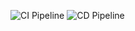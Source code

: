 ![CI Pipeline](https://github.com/JanToi/AzureReactTest/actions/workflows/CI.yml/badge.svg)
![CD Pipeline](https://github.com/JanToi/AzureReactTest/actions/workflows/cd.yml/badge.svg)
